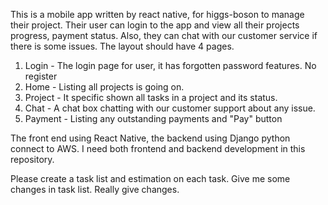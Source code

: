 This is a mobile app written by react native, for higgs-boson to manage their project. Their user can login to the app and view all their projects progress, payment status. Also, they can chat with our customer service if there is some issues. 
The layout should have 4 pages. 

1. Login - The login page for user, it has forgotten password features. No register
2. Home - Listing all projects is going on. 
3. Project - It specific shown all tasks in a project and its status. 
4. Chat - A chat box chatting with our customer support about any issue. 
5. Payment - Listing any outstanding payments and "Pay" button 

The front end using React Native, the backend using Django python connect to AWS. I need both frontend and backend development in this repository.

Please create a task list and estimation on each task. Give me some changes in task list. Really give changes.

<!-- Testing on-demand branch creation system -->
